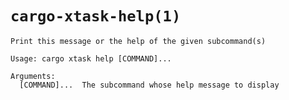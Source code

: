 # `cargo-xtask-help(1)`

```test
Print this message or the help of the given subcommand(s)

Usage: cargo xtask help [COMMAND]...

Arguments:
  [COMMAND]...  The subcommand whose help message to display
```
